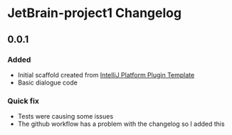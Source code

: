 <!-- Keep a Changelog guide -> https://keepachangelog.com -->

# JetBrain-project1 Changelog

## 0.0.1
### Added
- Initial scaffold created from [IntelliJ Platform Plugin Template](https://github.com/JetBrains/intellij-platform-plugin-template)
- Basic dialogue code

### Quick fix
- Tests were causing some issues
- The github workflow has a problem with the changelog so I added this
